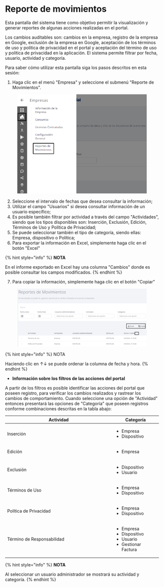 # Reporte de movimientos

Esta pantalla del sistema tiene como objetivo permitir la visualización y generar reportes de algunas acciones realizadas en el portal.

Los cambios auditables son: cambios en la empresa, registro de la empresa en Google, exclusión de la empresa en Google, aceptación de los términos de uso y política de privacidad en el portal y aceptación del término de uso y política de privacidad en la aplicación. El sistema permite filtrar por fecha, usuario, actividad y categoría.

Para saber cómo utilizar esta pantalla siga los pasos descritos en esta sesión:

1. Haga clic en el menú "Empresa" y seleccione el submenú "Reporte de Movimientos".

<figure><img src="../.gitbook/assets/Captura de tela 2023-11-06 171325 (2).png" alt=""><figcaption></figcaption></figure>

2. Seleccione el intervalo de fechas que desea consultar la información;
3. Utilizar el campo "Usuarios" si desea consultar información de un usuario específico;
4. Es posible también filtrar por actividad a través del campo "Actividades", siendo que los tipos disponibles son: Inserción, Exclusión, Edición, Términos de Uso y Política de Privacidad;
5. Se puede seleccionar también el tipo de categoría, siendo ellas: Empresa, dispositivo o Política;
6. Para exportar la información en Excel, simplemente haga clic en el botón "Excel"

{% hint style="info" %}
**NOTA**&#x20;

En el informe exportado en Excel hay una columna "Cambios" donde es posible consultar los campos modificados.
{% endhint %}

7. Para copiar la información, simplemente haga clic en el botón "Copiar"

<figure><img src="../.gitbook/assets/Captura de tela 2023-11-03 115311.png" alt=""><figcaption></figcaption></figure>

{% hint style="info" %}
NOTA&#x20;

Haciendo clic en ↑↓ se puede ordenar la columna de fecha y hora.
{% endhint %}

* **Información sobre los filtros de las acciones del portal**&#x20;

A partir de los filtros es posible identificar las acciones del portal que poseen registro, para verificar los cambios realizados y rastrear los cambios de comportamiento. Cuando seleccione una opción de "Actividad" entonces presentará las opciones de "Categoría" que poseen registros conforme combinaciones descritas en la tabla abajo:

<table><thead><tr><th width="337">Actividad</th><th>Categoría</th></tr></thead><tbody><tr><td>Inserción</td><td><ul><li>Empresa</li><li>Dispositivo</li></ul></td></tr><tr><td>Edición</td><td><ul><li>Empresa</li></ul></td></tr><tr><td>Exclusión</td><td><ul><li>Dispositivo</li><li>Usuario</li></ul></td></tr><tr><td>Términos de Uso</td><td><ul><li>Empresa</li><li>Dispositivo</li></ul></td></tr><tr><td>Política de Privacidad</td><td><ul><li>Empresa</li><li>Dispositivo</li></ul></td></tr><tr><td>Término de Responsabilidad</td><td><ul><li>Empresa</li><li>Dispositivo</li><li>Usuario</li><li>Gestionar Factura</li></ul></td></tr></tbody></table>

{% hint style="info" %}
**NOTA**&#x20;

Al seleccionar un usuario administrador se mostrará su actividad y categoría.
{% endhint %}
